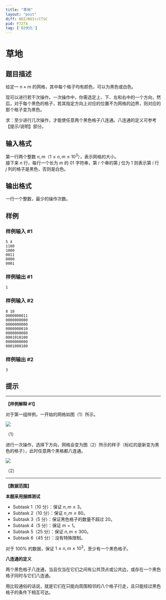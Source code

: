```yaml
---
title: "草地"
layout: "post"
diff: NOI/NOI+/CTSC
pid: P7274
tag: ['O2优化']
---
```

# 草地
## 题目描述

给定一 $n \times m$ 的网格，其中每个格子均有颜色，可以为黑色或白色。

现可以进行若干次操作。一次操作中，你需选定上、下、左和右中的一个方向，然后，对于每个黑色的格子，若其指定方向上对应的位置不为网格的边界，则对应的那个格子变为黑色。

求：至少进行几次操作，才能使任意两个黑色格子八连通。八连通的定义可参考【提示/说明】部分。
## 输入格式

第一行两个整数 $n,m$（$1 \leq n,m \leq 10^3$），表示网格的大小。  
接下来 $n$ 行，每行一个长为 $m$ 的 01 字符串，第 $i$ 个串的第 $j$ 位为 $1$ 则表示第 $i$ 行 $j$ 列的格子是黑色，否则是白色。
## 输出格式

一行一个整数，最少的操作次数。
## 样例

### 样例输入 #1
```
5 4
1100
1000
0011
0000
0001
```
### 样例输出 #1
```
1
```
### 样例输入 #2
```
8 10
0000000011
0000000000
0000000000
0000000010
0000000000
0001010100
0000000000
0001000100
```
### 样例输出 #2
```
3
```
## 提示

----

**【样例解释 #1】**

对于第一组样例，一开始的网格如图（1）所示。

![](https://cdn.luogu.com.cn/upload/image_hosting/7amyon0v.png)

（1）

进行一次操作，选择下方向，网格会变为图（2）所示的样子（标红的是新变为黑色的格子），此时任意两个黑格都八连通。

![](https://cdn.luogu.com.cn/upload/image_hosting/9aszlhed.png)

（2）

----

**【数据范围】**

**本题采用捆绑测试**

- Subtask 1（$10$ 分）：保证 $n, m\leq 3$。
- Subtask 2（$10$ 分）：保证 $n, m \leq 80$。
- Subtask 3（$5$ 分）：保证黑色格子的数量不超过 $20$。
- Subtask 4（$5$ 分）：保证 $m = 1$。
- Subtask 5（$25$ 分）：保证 $n, m \leq 300$。
- Subtask 6（$45$ 分）：没有特殊限制。

对于 $100 \%$ 的数据，保证 $1 \leq n,m \leq 10^3$，至少有一个黑色格子。

**八连通的定义**

两个黑色格子八连通，当且仅当在它们之间有公共顶点或公共边，或存在一个黑色格子同时与它们八连通。

用比较通俗的话说，就是它们在只能向周围相邻的八个格子行走，且只能经过黑色格子的条件下相互可达。
